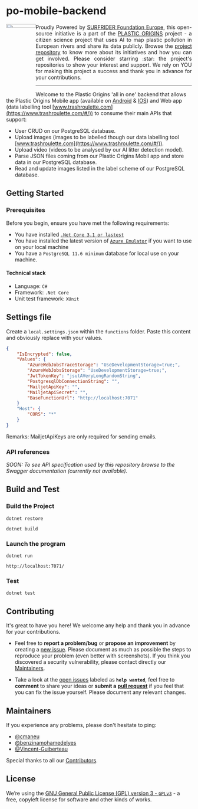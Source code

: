 <h1 align="left">po-mobile-backend</h1>

<a href="https://www.plasticorigins.eu/"><img width="80px" src="https://github.com/surfriderfoundationeurope/The-Plastic-Origins-Project/blob/master/assets/PlasticOrigins_logo.png" width="5%" height="5%" align="left" hspace="0" vspace="0"></a>

  <p align="justify">Proudly Powered by <a href="https://surfrider.eu/">SURFRIDER Foundation Europe</a>, this open-source initiative is a part of the <a href="https://www.plasticorigins.eu/">PLASTIC ORIGINS</a> project - a citizen science project that uses AI to map plastic pollution in European rivers and share its data publicly. Browse the <a href="https://github.com/surfriderfoundationeurope/The-Plastic-Origins-Project">project repository</a> to know more about its initiatives and how you can get involved. Please consider starring :star: the project's repositories to show your interest and support. We rely on YOU for making this project a success and thank you in advance for your contributions.</p>

_________________

<!--- OPTIONAL: You can add badges and shields to reflect the current status of the project, the licence it uses and if any dependencies it uses are up-to-date. Plus they look pretty cool! You can find a list of badges or design your own at https://shields.io/ --->

Welcome to the Plastic Origins 'all in one' backend that allows the Plastic Origins Mobile app (available on [Android](https://play.google.com/store/apps/details?id=com.plasticorigins&hl=fr&gl=US) & [IOS](https://apps.apple.com/fr/app/plastic-origins/id1532710998)) and Web app (data labelling tool  [www.trashroulette.com](https://www.trashroulette.com/#/)) to consume their main APIs that support:

* User CRUD on our PostgreSQL database.
* Upload images (images to be labelled though our data labelling tool [www.trashroulette.com](https://www.trashroulette.com/#/)).
* Upload video (videos to be analysed by our AI litter detection model).
* Parse JSON files coming from our Plastic Origins Mobil app and store data in our PostgreSQL database.
* Read and update images listed in the label scheme of our PostgreSQL database.

## **Getting Started**

### **Prerequisites**

Before you begin, ensure you have met the following requirements:

* You have installed [`.Net Core 3.1 or lastest`](https://dotnet.microsoft.com/download/dotnet/3.1)
* You have installed the latest version of [`Azure Emulator`](https://docs.microsoft.com/en-us/azure/storage/common/storage-use-emulator) if you want to use on your local machine
* You have a `PostgreSQL 11.6 minimum` database for local use on your machine.

#### **Technical stack**

* Language: `C#`
* Framework: `.Net Core`
* Unit test framework: `XUnit`

## **Settings file**

Create a `local.settings.json` within the `functions` folder. Paste this content and obviously replace with your values.

```json
{
	"IsEncrypted": false,
	"Values": {
		"AzureWebJobsTraceStorage": "UseDevelopmentStorage=true;",
		"AzureWebJobsStorage": "UseDevelopmentStorage=true;",
		"JwtTokenKey": "jsutAVeryLongRandomString",
		"PostgresqlDbConnectionString": "",
		"MailjetApiKey": "",
		"MailjetApiSecret": "",
		"BaseFunctionUrl": "http://localhost:7071"
	}
	"Host": {
		"CORS": "*"
	}
}
```

Remarks: MailjetApiKeys are only required for sending emails.

### **API references**

*SOON: To see API specification used by this repository browse to the Swagger documentation (currently not available).*

<!--- Below an example of the API Functions to use for creating po-mobil-backend Swagger documentation:

```http
AnnotateImage:[POST] /images/annotate
```

```http
GetImageBBox:[GET] /images/bbox{imageId}
```

```http
GetImageTrashTypes:[GET] /images/trashtypes
```

```http
GetOneImage:[GET] /images/imgName/{fileName}
```

```http
GetRandomImage:[GET] /images/random
```

```http
Heartbeat:[GET,POST] /heartbeat
```

```http
Login:[POST] /login
```

```http
ReferenceGetRiverDB:[GET] /reference/rivers
```

```http
RefreshToken:[POST] /auth/refreshtoken
```

```http
Register:[POST] /register
```

```http
ResetAccount:[POST] /auth/reset
```

```http
ResetAccountForm:[GET] /auth/reset
```

```http
UpdateImageData:[POST] /images/update
```

```http
UpdatePassword:[POST] /auth/updatepassword
```

```http
UploadTrace:[POST] /trace
```

```http
UploadTraceAttachment:[POST] /trace/{traceId}/attachments/{fileName}
```

```http
Validate:[GET] /validate/{code}
```
-->

## **Build and Test**

### **Build the Project**

```shell
dotnet restore 
```
```shell
dotnet build
```

### **Launch the program**

```shell
dotnet run 
```
```shell
http://localhost:7071/
```

### **Test**

```shell
dotnet test
```

## **Contributing**

It's great to have you here! We welcome any help and thank you in advance for your contributions.

* Feel free to **report a problem/bug** or **propose an improvement** by creating a [new issue](https://github.com/surfriderfoundationeurope/po-mobile-backend/issues). Please document as much as possible the steps to reproduce your problem (even better with screenshots). If you think you discovered a security vulnerability, please contact directly our [Maintainers](##Maintainers).

* Take a look at the [open issues](https://github.com/surfriderfoundationeurope/po-mobile-backend/issues) labeled as **`help wanted`**, feel free to **comment** to share your ideas or **submit a** [**pull request**](https://github.com/surfriderfoundationeurope/po-mobile-backend/pulls) if you feel that you can fix the issue yourself. Please document any relevant changes.

## **Maintainers**

If you experience any problems, please don't hesitate to ping:

* [@cmaneu](https://github.com/cmaneu)
* [@benzinamohamedelyes](https://github.com/benzinamohamedelyes)
* [@Vincent-Guiberteau](https://github.com/Vincent-Guiberteau)

Special thanks to all our [Contributors](https://github.com/orgs/surfriderfoundationeurope/people).

## **License**

We’re using the [GNU General Public License (GPL) version 3 - `GPLv3`](https://www.gnu.org/licenses/gpl-3.0.en.html) - a free, copyleft license for software and other kinds of works.
